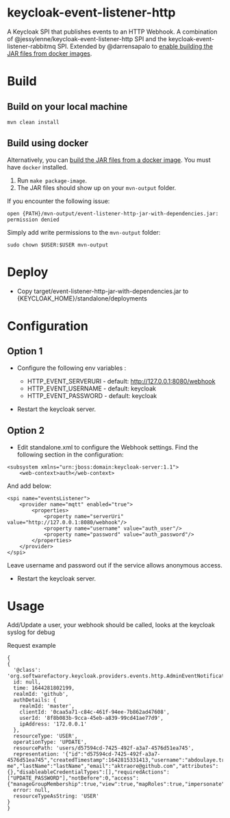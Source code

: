 # keycloak-event-listener-http

A Keycloak SPI that publishes events to an HTTP Webhook.
A combination of  @jessylenne/keycloak-event-listener-http SPI and the keycloak-event-listener-rabbitmq SPI.
Extended by @darrensapalo to [enable building the JAR files from docker images](https://sapalo.dev/2021/06/16/send-keycloak-webhook-events/).

# Build

## Build on your local machine

```
mvn clean install
```

## Build using docker

Alternatively, you can [build the JAR files from a docker image](https://sapalo.dev/2021/06/16/send-keycloak-webhook-events/). You must have `docker` installed.

1. Run `make package-image`.
2. The JAR files should show up on your `mvn-output` folder.

If you encounter the following issue: 
```
open {PATH}/mvn-output/event-listener-http-jar-with-dependencies.jar: permission denied
```

Simply add write permissions to the `mvn-output` folder:

```
sudo chown $USER:$USER mvn-output
```

# Deploy

* Copy target/event-listener-http-jar-with-dependencies.jar to {KEYCLOAK_HOME}/standalone/deployments

# Configuration

## Option 1
* Configure the following env variables :

    - HTTP_EVENT_SERVERURI - default: http://127.0.0.1:8080/webhook
    - HTTP_EVENT_USERNAME - default: keycloak
    - HTTP_EVENT_PASSWORD - default: keycloak

* Restart the keycloak server.
## Option 2
* Edit standalone.xml to configure the Webhook settings. Find the following
  section in the configuration:

```
<subsystem xmlns="urn:jboss:domain:keycloak-server:1.1">
    <web-context>auth</web-context>
```

And add below:

```
<spi name="eventsListener">
    <provider name="mqtt" enabled="true">
        <properties>
            <property name="serverUri" value="http://127.0.0.1:8080/webhook"/>
            <property name="username" value="auth_user"/>
            <property name="password" value="auth_password"/>
        </properties>
    </provider>
</spi>
```

Leave username and password out if the service allows anonymous access.

* Restart the keycloak server.

# Usage
Add/Update a user, your webhook should be called, looks at the keycloak syslog for debug

Request example
```
{
{
  '@class': 'org.softwarefactory.keycloak.providers.events.http.AdminEventNotification',
  id: null,
  time: 1644281802199,
  realmId: 'github',
  authDetails: {
    realmId: 'master',
    clientId: '0caa5a71-c84c-461f-94ee-7b862ad47608',
    userId: '8f8b083b-9cca-45eb-a839-99cd41ae77d9',
    ipAddress: '172.0.0.1'
  },
  resourceType: 'USER',
  operationType: 'UPDATE',
  resourcePath: 'users/d57594cd-7425-492f-a3a7-4576d51ea745',
  representation: '{"id":"d57594cd-7425-492f-a3a7-4576d51ea745","createdTimestamp":1642815331413,"username":"abdoulaye.traore","enabled":true,"totp":false,"emailVerified":true,"firstName":"firstN me","lastName":"lastName","email":"aktraore@github.com","attributes":{},"disableableCredentialTypes":[],"requiredActions":["UPDATE_PASSWORD"],"notBefore":0,"access":{"manageGroupMembership":true,"view":true,"mapRoles":true,"impersonate":true,"manage":true}}',
  error: null,
  resourceTypeAsString: 'USER'
}
}
```
